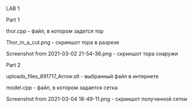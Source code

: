 LAB 1


Part 1


thor.cpp - файл, в котором задется тор

Thor_in_a_cut.png - скриншот тора в разрезе


Screenshot from 2021-03-02 21-54-36.png - скриншот тора снаружи



Part 2



uploads_files_891717_Arrow.stl - выбранный файл в интернете


model.cpp - файл, в котором задается сетка


Screenshot from 2021-03-04 18-49-11.png - скриншот полученной сетки

